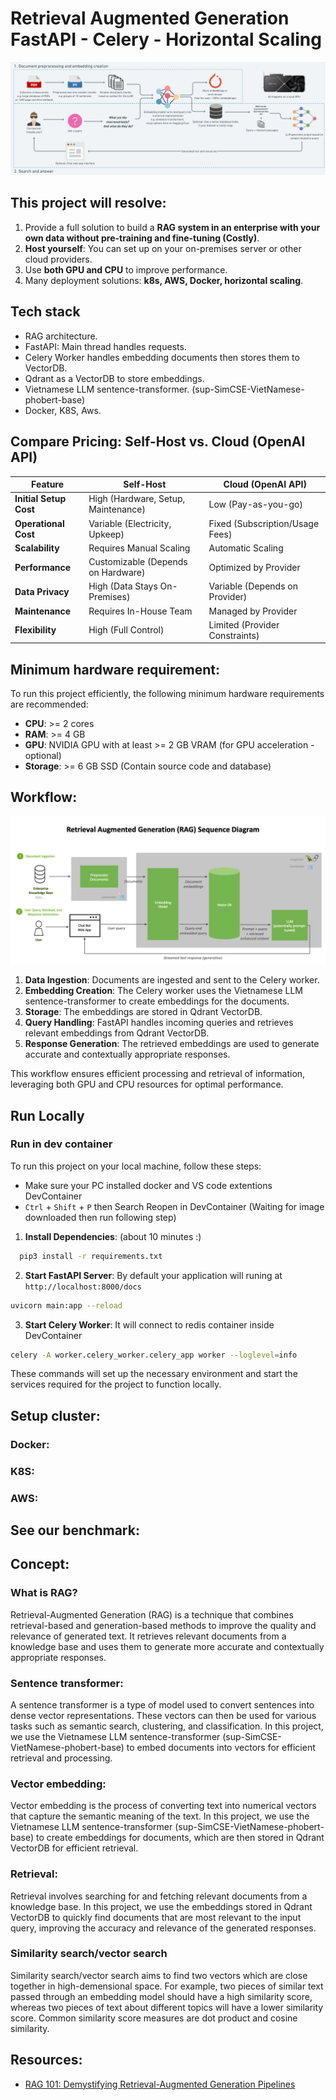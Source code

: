 # Retrieval Augmented Generation FastAPI - Celery - Horizontal Scaling
![Project Logo](./docs/image.png)

## This project will resolve:
1. Provide a full solution to build a **RAG system in an enterprise with your own data without pre-training and fine-tuning (Costly)**.
2. **Host yourself**: You can set up on your on-premises server or other cloud providers.
3. Use **both GPU and CPU** to improve performance.
4. Many deployment solutions: **k8s, AWS, Docker, horizontal scaling**.

## Tech stack
- RAG architecture.
- FastAPI: Main thread handles requests.
- Celery Worker handles embedding documents then stores them to VectorDB.
- Qdrant as a VectorDB to store embeddings.
- Vietnamese LLM sentence-transformer. (sup-SimCSE-VietNamese-phobert-base)
- Docker, K8S, Aws.

## Compare Pricing: Self-Host vs. Cloud (OpenAI API)
| Feature                | Self-Host                          | Cloud (OpenAI API)               |
|------------------------|------------------------------------|----------------------------------|
| **Initial Setup Cost** | High (Hardware, Setup, Maintenance)| Low (Pay-as-you-go)              |
| **Operational Cost**   | Variable (Electricity, Upkeep)     | Fixed (Subscription/Usage Fees)  |
| **Scalability**        | Requires Manual Scaling            | Automatic Scaling                |
| **Performance**        | Customizable (Depends on Hardware) | Optimized by Provider            |
| **Data Privacy**       | High (Data Stays On-Premises)      | Variable (Depends on Provider)   |
| **Maintenance**        | Requires In-House Team             | Managed by Provider              |
| **Flexibility**        | High (Full Control)                | Limited (Provider Constraints)   |

## Minimum hardware requirement:
To run this project efficiently, the following minimum hardware requirements are recommended:
- **CPU**: >= 2 cores
- **RAM**: >= 4 GB
- **GPU**: NVIDIA GPU with at least >= 2 GB VRAM (for GPU acceleration - optional)
- **Storage**: >= 6 GB SSD (Contain source code and database)


## Workflow:
![Project Logo](./docs/nvidia_rag.png)

1. **Data Ingestion**: Documents are ingested and sent to the Celery worker.
2. **Embedding Creation**: The Celery worker uses the Vietnamese LLM sentence-transformer to create embeddings for the documents.
3. **Storage**: The embeddings are stored in Qdrant VectorDB.
4. **Query Handling**: FastAPI handles incoming queries and retrieves relevant embeddings from Qdrant VectorDB.
5. **Response Generation**: The retrieved embeddings are used to generate accurate and contextually appropriate responses.

This workflow ensures efficient processing and retrieval of information, leveraging both GPU and CPU resources for optimal performance.

## Run Locally
### Run in dev container
To run this project on your local machine, follow these steps:
- Make sure your PC installed docker and VS code extentions DevContainer
- `Ctrl` + `Shift` + `P` then Search Reopen in DevContainer (Waiting for image downloaded then run following step)

1. **Install Dependencies**: (about 10 minutes :)
  ```bash
    pip3 install -r requirements.txt
  ```
2. **Start FastAPI Server**:
By default your application will runing at `http://localhost:8000/docs`
  ```bash
  uvicorn main:app --reload
  ```
3. **Start Celery Worker**:
It will connect to redis container inside DevContainer
  ```bash
  celery -A worker.celery_worker.celery_app worker --loglevel=info
  ```
These commands will set up the necessary environment and start the services required for the project to function locally.

## Setup cluster:
### Docker:
### K8S:
### AWS:
## See our benchmark:

## Concept:
### What is RAG?
Retrieval-Augmented Generation (RAG) is a technique that combines retrieval-based and generation-based methods to improve the quality and relevance of generated text. It retrieves relevant documents from a knowledge base and uses them to generate more accurate and contextually appropriate responses.

### Sentence transformer:
A sentence transformer is a type of model used to convert sentences into dense vector representations. These vectors can then be used for various tasks such as semantic search, clustering, and classification. In this project, we use the Vietnamese LLM sentence-transformer (sup-SimCSE-VietNamese-phobert-base) to embed documents into vectors for efficient retrieval and processing.

### Vector embedding:
Vector embedding is the process of converting text into numerical vectors that capture the semantic meaning of the text. In this project, we use the Vietnamese LLM sentence-transformer (sup-SimCSE-VietNamese-phobert-base) to create embeddings for documents, which are then stored in Qdrant VectorDB for efficient retrieval.

### Retrieval:
Retrieval involves searching for and fetching relevant documents from a knowledge base. In this project, we use the embeddings stored in Qdrant VectorDB to quickly find documents that are most relevant to the input query, improving the accuracy and relevance of the generated responses.

### Similarity search/vector search
Similarity search/vector search aims to find two vectors which are close together in high-demensional space. For example,
two pieces of similar text passed through an embedding model should have a high similarity score, whereas two pieces of text about
different topics will have a lower similarity score. Common similarity score measures are dot product and cosine similarity.

 

## Resources:
- [RAG 101: Demystifying Retrieval-Augmented Generation Pipelines](https://developer.nvidia.com/blog/rag-101-demystifying-retrieval-augmented-generation-pipelines/)